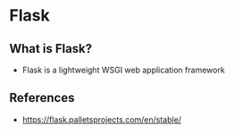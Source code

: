 # Flask


## What is Flask?
- Flask is a lightweight WSGI web application framework


## References
- https://flask.palletsprojects.com/en/stable/

